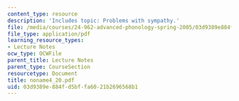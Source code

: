 ```yaml
---
content_type: resource
description: 'Includes topic: Problems with sympathy.'
file: /media/courses/24-962-advanced-phonology-spring-2005/03d9389e884fd5bffa6021b2696568b1_noname4_20.pdf
file_type: application/pdf
learning_resource_types:
- Lecture Notes
ocw_type: OCWFile
parent_title: Lecture Notes
parent_type: CourseSection
resourcetype: Document
title: noname4_20.pdf
uid: 03d9389e-884f-d5bf-fa60-21b2696568b1
---
```


